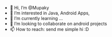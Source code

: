 - 👋 Hi, I’m @Mupaky
- 👀 I’m interested in Java, Android Apps, 
- 🌱 I’m currently learning ...
- 💞️ I’m looking to collaborate on android projects 
- 📫 How to reach: send me simple hi :D 

<!---
Mupaky/Mupaky is a ✨ special ✨ repository because its `README.md` (this file) appears on your GitHub profile.
You can click the Preview link to take a look at your changes.
--->

